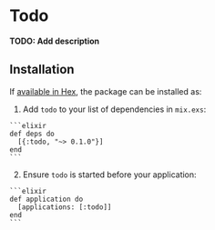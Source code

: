 # Todo

**TODO: Add description**

## Installation

If [available in Hex](https://hex.pm/docs/publish), the package can be installed as:

  1. Add `todo` to your list of dependencies in `mix.exs`:

    ```elixir
    def deps do
      [{:todo, "~> 0.1.0"}]
    end
    ```

  2. Ensure `todo` is started before your application:

    ```elixir
    def application do
      [applications: [:todo]]
    end
    ```

